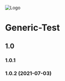 ![Logo](https://res.cloudinary.com/flashx-static/image/upload/c_scale,h_190/v1564765430/Static/Logo/FlashXAvatar_hofirv.png)

# Generic-Test

## 1.0
### 1.0.1

### 1.0.2 (2021-07-03)

